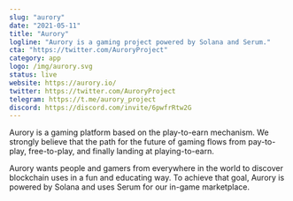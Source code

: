 ```yaml
---
slug: "aurory"
date: "2021-05-11"
title: "Aurory"
logline: "Aurory is a gaming project powered by Solana and Serum."
cta: "https://twitter.com/AuroryProject"
category: app
logo: /img/aurory.svg
status: live
website: https://aurory.io/
twitter: https://twitter.com/AuroryProject
telegram: https://t.me/aurory_project
discord: https://discord.com/invite/6pwfrRtw2G
---
```


Aurory is a gaming platform based on the play-to-earn mechanism. We strongly believe that the path for the future of gaming flows from pay-to-play, free-to-play, and finally landing at playing-to-earn.

Aurory wants people and gamers from everywhere in the world to discover blockchain uses in a fun and educating way. To achieve that goal, Aurory is powered by Solana and uses Serum for our in-game marketplace.
